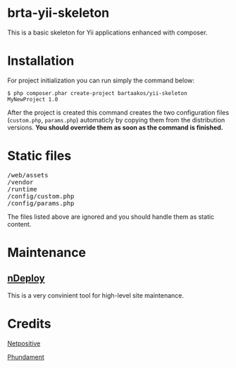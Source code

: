 # brta-yii-skeleton

This is a basic skeleton for Yii applications enhanced with composer.

# Installation

For project initialization you can run simply the command below:

<code>$ php composer.phar create-project bartaakos/yii-skeleton MyNewProject 1.0</code>

After the project is created this command creates the two configuration files (<code>custom.php</code>, <code>params.php</code>) automaticly by copying them from the distribution versions. **You should override them as soon as the command is finished.**

# Static files

<pre>
/web/assets
/vendor
/runtime
/config/custom.php
/config/params.php
</pre>

The files listed above are ignored and you should handle them as static content.

# Maintenance

## [nDeploy](https://github.com/Netpositive/ndeploy)

This is a very convinient tool for high-level site maintenance.

# Credits

[Netpositive](http://netpositive.hu)

[Phundament](http://phundament.com)